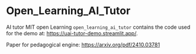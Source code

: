 # Open_Learning_AI_Tutor
AI tutor MIT open Learning
`open_learning_ai_tutor` contains the code used for the demo at: https://uai-tutor-demo.streamlit.app/.

Paper for pedagogical engine: https://arxiv.org/pdf/2410.03781

